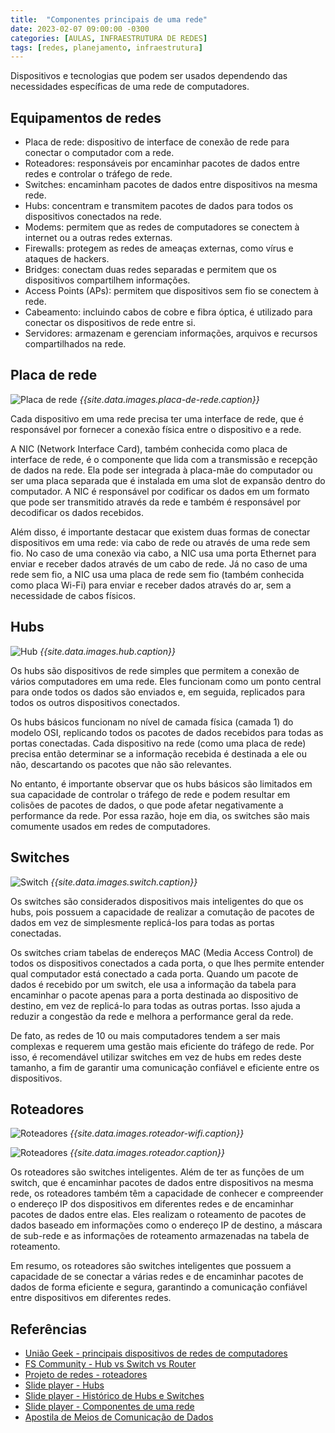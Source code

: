 ```yaml
---
title:  "Componentes principais de uma rede"
date: 2023-02-07 09:00:00 -0300
categories: [AULAS, INFRAESTRUTURA DE REDES]
tags: [redes, planejamento, infraestrutura]
---
```

Dispositivos e tecnologias que podem ser usados dependendo das necessidades específicas de uma rede de computadores.

## Equipamentos de redes

- Placa de rede: dispositivo de interface de conexão de rede para conectar o computador com a rede.
- Roteadores: responsáveis por encaminhar pacotes de dados entre redes e controlar o tráfego de rede.
- Switches: encaminham pacotes de dados entre dispositivos na mesma rede.
- Hubs: concentram e transmitem pacotes de dados para todos os dispositivos conectados na rede.
- Modems: permitem que as redes de computadores se conectem à internet ou a outras redes externas.
- Firewalls: protegem as redes de ameaças externas, como vírus e ataques de hackers.
- Bridges: conectam duas redes separadas e permitem que os dispositivos compartilhem informações.
- Access Points (APs): permitem que dispositivos sem fio se conectem à rede.
- Cabeamento: incluindo cabos de cobre e fibra óptica, é utilizado para conectar os dispositivos de rede entre si.
- Servidores: armazenam e gerenciam informações, arquivos e recursos compartilhados na rede.

## Placa de rede

![Placa de rede]({{site.data.images.placa-de-rede.link}})
_{{site.data.images.placa-de-rede.caption}}_

Cada dispositivo em uma rede precisa ter uma interface de rede, que é responsável por fornecer a conexão física entre o dispositivo e a rede.

A NIC (Network Interface Card), também conhecida como placa de interface de rede, é o componente que lida com a transmissão e recepção de dados na rede. Ela pode ser integrada à placa-mãe do computador ou ser uma placa separada que é instalada em uma slot de expansão dentro do computador. A NIC é responsável por codificar os dados em um formato que pode ser transmitido através da rede e também é responsável por decodificar os dados recebidos.

Além disso, é importante destacar que existem duas formas de conectar dispositivos em uma rede: via cabo de rede ou através de uma rede sem fio. No caso de uma conexão via cabo, a NIC usa uma porta Ethernet para enviar e receber dados através de um cabo de rede. Já no caso de uma rede sem fio, a NIC usa uma placa de rede sem fio (também conhecida como placa Wi-Fi) para enviar e receber dados através do ar, sem a necessidade de cabos físicos.

## Hubs

![Hub]({{site.data.images.hub.link}})
_{{site.data.images.hub.caption}}_

Os hubs são dispositivos de rede simples que permitem a conexão de vários computadores em uma rede. Eles funcionam como um ponto central para onde todos os dados são enviados e, em seguida, replicados para todos os outros dispositivos conectados.

Os hubs básicos funcionam no nível de camada física (camada 1) do modelo OSI, replicando todos os pacotes de dados recebidos para todas as portas conectadas. Cada dispositivo na rede (como uma placa de rede) precisa então determinar se a informação recebida é destinada a ele ou não, descartando os pacotes que não são relevantes.

No entanto, é importante observar que os hubs básicos são limitados em sua capacidade de controlar o tráfego de rede e podem resultar em colisões de pacotes de dados, o que pode afetar negativamente a performance da rede. Por essa razão, hoje em dia, os switches são mais comumente usados em redes de computadores.

## Switches

![Switch]({{site.data.images.switch.link}})
_{{site.data.images.switch.caption}}_

Os switches são considerados dispositivos mais inteligentes do que os hubs, pois possuem a capacidade de realizar a comutação de pacotes de dados em vez de simplesmente replicá-los para todas as portas conectadas.

Os switches criam tabelas de endereços MAC (Media Access Control) de todos os dispositivos conectados a cada porta, o que lhes permite entender qual computador está conectado a cada porta. Quando um pacote de dados é recebido por um switch, ele usa a informação da tabela para encaminhar o pacote apenas para a porta destinada ao dispositivo de destino, em vez de replicá-lo para todas as outras portas. Isso ajuda a reduzir a congestão da rede e melhora a performance geral da rede.

De fato, as redes de 10 ou mais computadores tendem a ser mais complexas e requerem uma gestão mais eficiente do tráfego de rede. Por isso, é recomendável utilizar switches em vez de hubs em redes deste tamanho, a fim de garantir uma comunicação confiável e eficiente entre os dispositivos.

## Roteadores

![Roteadores]({{site.data.images.roteador-wifi.link}})
_{{site.data.images.roteador-wifi.caption}}_

![Roteadores]({{site.data.images.roteador.link}})
_{{site.data.images.roteador.caption}}_

Os roteadores são switches inteligentes. Além de ter as funções de um switch, que é encaminhar pacotes de dados entre dispositivos na mesma rede, os roteadores também têm a capacidade de conhecer e compreender o endereço IP dos dispositivos em diferentes redes e de encaminhar pacotes de dados entre elas. Eles realizam o roteamento de pacotes de dados baseado em informações como o endereço IP de destino, a máscara de sub-rede e as informações de roteamento armazenadas na tabela de roteamento.

Em resumo, os roteadores são switches inteligentes que possuem a capacidade de se conectar a várias redes e de encaminhar pacotes de dados de forma eficiente e segura, garantindo a comunicação confiável entre dispositivos em diferentes redes.

## Referências

- [União Geek - principais dispositivos de redes de computadores](https://www.uniaogeek.com.br/principais-dispositivos-de-uma-rede-de-computadores-p2/)
- [FS Community - Hub vs Switch vs Router](https://community.fs.com/es/blog/whats-the-difference-hub-vs-switch-vs-router.html)
- [Projeto de redes - roteadores](https://www.projetoderedes.com.br/artigos/artigo_por_falar_em_roteadores.php)
- [Slide player - Hubs](https://slideplayer.com.br/slide/2845215/)
- [Slide player - Histórico de Hubs e Switches](https://slideplayer.com.br/slide/3477902/)
- [Slide player - Componentes de uma rede](https://slideplayer.com.br/slide/5613047/)
- [Apostila de Meios de Comunicação de Dados]({{site.data.references.apostilas.redes[0].link}})

